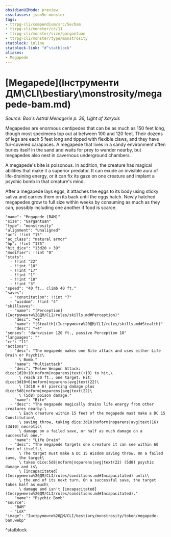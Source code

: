```yaml
---
obsidianUIMode: preview
cssclasses: json5e-monster
tags:
- ttrpg-cli/compendium/src/5e/bam
- ttrpg-cli/monster/cr/11
- ttrpg-cli/monster/size/gargantuan
- ttrpg-cli/monster/type/monstrosity
statblock: inline
statblock-link: "#^statblock"
aliases:
- Megapede
---
```

# [Megapede](Інструменти ДМ\CLI\bestiary\monstrosity/megapede-bam.md)
*Source: Boo's Astral Menagerie p. 36, Light of Xaryxis*  

Megapedes are enormous centipedes that can be as much as 150 feet long, though most specimens top out at between 100 and 120 feet. Their dozens of legs are each 5 feet long and tipped with flexible claws, and they have fur-covered carapaces. A megapede that lives in a sandy environment often buries itself in the sand and waits for prey to wander nearby, but megapedes also nest in cavernous underground chambers.

A megapede's bite is poisonous. In addition, the creature has magical abilities that make it a superior predator. It can exude an invisible aura of life-draining energy, or it can fix its gaze on one creature and implant a psychic bomb in that creature's mind.

After a megapede lays eggs, it attaches the eggs to its body using sticky saliva and carries them on its back until the eggs hatch. Newly hatched megapedes grow to full size within weeks by consuming as much as they can, possibly including one another if food is scarce.

```statblock
"name": "Megapede (BAM)"
"size": "Gargantuan"
"type": "monstrosity"
"alignment": "Unaligned"
"ac": !!int "15"
"ac_class": "natural armor"
"hp": !!int "175"
"hit_dice": "13d20 + 39"
"modifier": !!int "0"
"stats":
  - !!int "22"
  - !!int "10"
  - !!int "17"
  - !!int "1"
  - !!int "10"
  - !!int "3"
"speed": "40 ft., climb 40 ft."
"saves":
  - "constitution": !!int "7"
  - "wisdom": !!int "4"
"skillsaves":
  - "name": "[Perception](Інструменти%20ДМ/CLI/rules/skills.md#Perception)"
    "desc": "+8"
  - "name": "[Stealth](Інструменти%20ДМ/CLI/rules/skills.md#Stealth)"
    "desc": "+4"
"senses": "darkvision 120 ft., passive Perception 18"
"languages": ""
"cr": "11"
"actions":
  - "desc": "The megapede makes one Bite attack and uses either Life Drain or Psychic\
      \ Bomb."
    "name": "Multiattack"
  - "desc": "Melee Weapon Attack: dice:1d20+10|noform|noparens|text(+10) to hit,\
      \ reach 20 ft., one target. Hit: dice:3d10+6|noform|noparens|avg|text(22)\
      \ (3d10 + 6) piercing damage plus dice:5d8|noform|noparens|avg|text(22)\
      \ (5d8) poison damage."
    "name": "Bite"
  - "desc": "The megapede magically drains life energy from other creatures nearby.\
      \ Each creature within 15 feet of the megapede must make a DC 15 Constitution\
      \ saving throw, taking dice:3d10|noform|noparens|avg|text(16) (3d10) necrotic\
      \ damage on a failed save, or half as much damage on a successful one."
    "name": "Life Drain"
  - "desc": "The megapede targets one creature it can see within 60 feet of itself.\
      \ The target must make a DC 15 Wisdom saving throw. On a failed save, the target\
      \ takes dice:5d8|noform|noparens|avg|text(22) (5d8) psychic damage and is\
      \ [incapacitated](Інструменти%20ДМ/CLI/rules/conditions.md#Incapacitated) until\
      \ the end of its next turn. On a successful save, the target takes half as much\
      \ damage and isn't [incapacitated](Інструменти%20ДМ/CLI/rules/conditions.md#Incapacitated)."
    "name": "Psychic Bomb"
"source":
  - "BAM"
  - "LoX"
"image": "Інструменти%20ДМ/CLI/bestiary/monstrosity/token/megapede-bam.webp"
```
^statblock